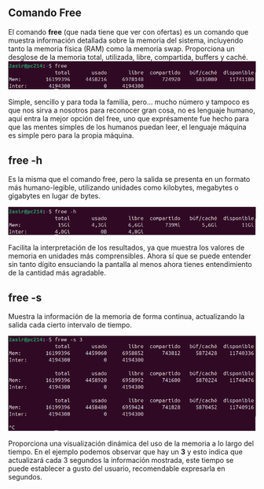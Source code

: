 ## Comando Free

El comando **free** (que nada tiene que ver con ofertas) es un comando que muestra información detallada sobre la memoria del sistema, incluyendo tanto la memoria física (RAM) como la memoria swap. 
Proporciona un desglose de la memoria total, utilizada, libre, compartida, buffers y caché.
![comando free](/img/free.png)

Simple, sencillo y para toda la familia, pero... mucho número y tampoco es que nos sirva a nosotros para reconocer gran cosa, no es lenguaje humano, aquí entra la mejor opción del free, uno que exprésamente
fue hecho para que las mentes simples de los humanos puedan leer, el lenguaje máquina es simple pero para la propia máquina.

## free -h
Es la misma que el comando free, pero la salida se presenta en un formato más humano-legible, utilizando unidades como kilobytes, megabytes o gigabytes en lugar de bytes.

![comando free](/img/freeh.png)

Facilita la interpretación de los resultados, ya que muestra los valores de memoria en unidades más comprensibles. Ahora sí que se puede entender sin tanto dígito ensuciando la pantalla
al menos ahora tienes entendimiento de la cantidad más agradable.

## free -s
Muestra la información de la memoria de forma continua, actualizando la salida cada cierto intervalo de tiempo.

![comando free](/img/frees.png)

Proporciona una visualización dinámica del uso de la memoria a lo largo del tiempo. En el ejemplo podemos observar que hay un **3** y esto indica que actualizará cada 3 segundos la información mostrada, este tiempo se puede
establecer a gusto del usuario, recomendable expresarla en segundos.
